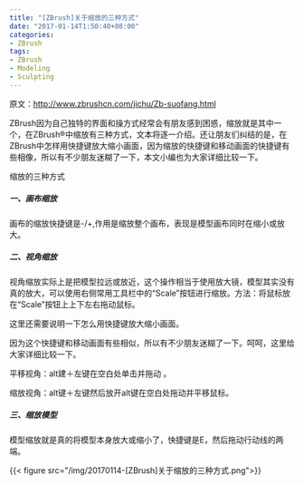 ```yaml
---
title: "[ZBrush]关于缩放的三种方式"
date: "2017-01-14T1:50:40+08:00"
categories:
- ZBrush
tags:
- ZBrush
- Modeling
- Sculpting
---
```



原文：http://www.zbrushcn.com/jichu/Zb-suofang.html

ZBrush因为自己独特的界面和操方式经常会有朋友感到困惑，缩放就是其中一个，在ZBrush®中缩放有三种方式，文本将逐一介绍。还让朋友们纠结的是，在ZBrush中怎样用快捷键放大缩小画面，因为缩放的快捷键和移动画面的快捷键有些相像，所以有不少朋友迷糊了一下，本文小编也为大家详细比较一下。

缩放的三种方式

##### 一、画布缩放
画布的缩放快捷键是-/+,作用是缩放整个画布，表现是模型画布同时在缩小或放大。

##### 二、视角缩放
视角缩放实际上是把模型拉远或放近，这个操作相当于使用放大镜，模型其实没有真的放大，可以使用右侧常用工具栏中的“Scale”按钮进行缩放。方法：将鼠标放在“Scale”按钮上上下左右拖动鼠标。

这里还需要说明一下怎么用快捷键放大缩小画面。

因为这个快捷键和移动画面有些相似，所以有不少朋友迷糊了一下。呵呵，这里给大家详细比较一下。

平移视角：alt建＋左键在空白处单击并拖动 。

缩放视角：alt键＋左键然后放开alt键在空白处拖动并平移鼠标。

##### 三、缩放模型
模型缩放就是真的将模型本身放大或缩小了，快捷键是E，然后拖动行动线的两端。

{{< figure src="/img/20170114-[ZBrush]关于缩放的三种方式.png">}}